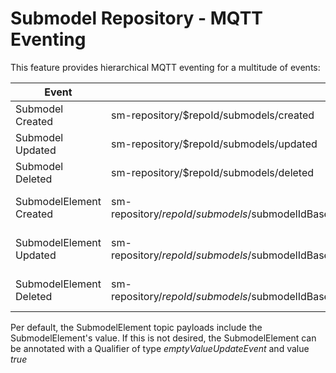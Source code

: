 # Submodel Repository - MQTT Eventing
This feature provides hierarchical MQTT eventing for a multitude of events:

| Event       |Topic        | Payload |
| ----------- | ----------- |    ---     |
| Submodel Created | sm-repository/$repoId/submodels/created| Created SM JSON  |
| Submodel Updated   | sm-repository/$repoId/submodels/updated| Updated SM JSON|
| Submodel Deleted   | sm-repository/$repoId/submodels/deleted| Deleted SM JSON|
| SubmodelElement Created | sm-repository/$repoId/submodels/$submodelIdBase64URLEncoded/submodelElements/$idShortPath/created | Created SubmodelElement JSON  |
| SubmodelElement Updated | sm-repository/$repoId/submodels/$submodelIdBase64URLEncoded/submodelElements/$idShortPath/updated | Updated SubmodelElement JSON  |
| SubmodelElement Deleted | sm-repository/$repoId/submodels/$submodelIdBase64URLEncoded/submodelElements/$idShortPath/deleted | Deleted SubmodelElement JSON  |

Per default, the SubmodelElement topic payloads include the SubmodelElement's value. If this is not desired, the SubmodelElement can be annotated with a Qualifier of type *emptyValueUpdateEvent* and value *true* 

